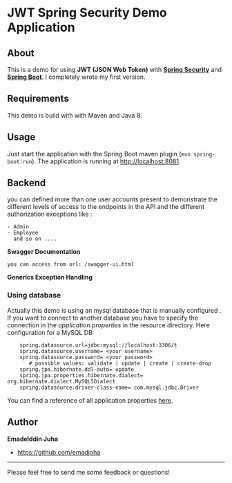 # JWT Spring Security Demo Application

## About
This is a demo for using **JWT (JSON Web Token)** with **[Spring Security](https://spring.io/projects/spring-security)** and
**[Spring Boot](https://spring.io/projects/spring-boot)**. I completely wrote my first version.


## Requirements
This demo is build with with Maven  and Java 8.

## Usage
Just start the application with the Spring Boot maven plugin (`mvn spring-boot:run`). The application is
running at [http://localhost:8081](http://localhost:8081).


## Backend
you can defined more than one user accounts present to demonstrate the different levels of access to the endpoints in
the API and the different authorization exceptions like :
```
- Admin 
- Employee 
  and so on ....
```
**Swagger Documentation**

    you can access from url: /swagger-ui.html

**Generics Exception Handling**

### Using  database

Actually this demo is using an mysql database that is manually configured . If you want to connect 
to another database you have to specify the connection in the *application.properties* in the resource directory. Here configuration for a MySQL DB:

```
    spring.datasource.url=jdbc:mysql://localhost:3306/t
    spring.datasource.username= <your username>
    spring.datasource.password= <your password>
       # possible values: validate | update | create | create-drop
    spring.jpa.hibernate.ddl-auto= update
    spring.jpa.properties.hibernate.dialect= org.hibernate.dialect.MySQL5Dialect
    spring.datasource.driver-class-name= com.mysql.jdbc.Driver
```

You can find a reference of all application properties [here](http://docs.spring.io/spring-boot/docs/current/reference/html/common-application-properties.html).

## Author

**Emadelddin Juha**
* https://github.com/emadjoha

---------------------------------------

Please feel free to send me some feedback or questions!
